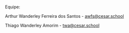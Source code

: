 Equipe:

Arthur Wanderley Ferreira dos Santos - awfs@cesar.school

Thiago Wanderley Amorim - twa@cesar.school
